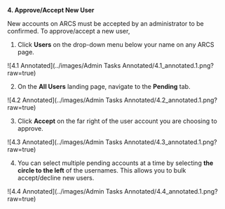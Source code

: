 **4. Approve/Accept New User**

New accounts on ARCS must be accepted by an administrator to be confirmed. To approve/accept a new user,

1. Click **Users** on the drop-down menu below your name on any ARCS page.

![4.1 Annotated](../images/Admin Tasks Annotated/4.1_annotated.1.png?raw=true)

2. On the **All Users** landing page, navigate to the **Pending** tab.

![4.2 Annotated](../images/Admin Tasks Annotated/4.2_annotated.1.png?raw=true)

3. Click **Accept** on the far right of the user account you are choosing to approve.

![4.3 Annotated](../images/Admin Tasks Annotated/4.3_annotated.1.png?raw=true)

4. You can select multiple pending accounts at a time by selecting **the circle to the left** of the usernames. This allows  you to bulk accept/decline new users.

![4.4 Annotated](../images/Admin Tasks Annotated/4.4_annotated.1.png?raw=true)
